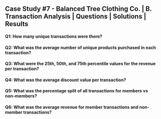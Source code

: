 ## Case Study #7 - Balanced Tree Clothing Co. | B. Transaction Analysis | Questions | Solutions | Results

#### Q1: How many unique transactions were there?  
#### Q2: What was the average number of unique products purchased in each transaction?  
#### Q3: What were the 25th, 50th, and 75th percentile values for the revenue per transaction?  
#### Q4: What was the average discount value per transaction?  
#### Q5: What was the percentage split of all transactions for members vs non-members?  
#### Q6: What was the average revenue for member transactions and non-member transactions?  
